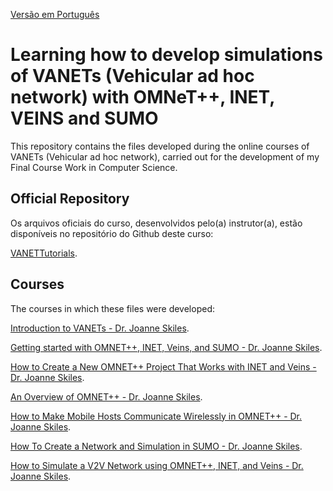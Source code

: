 [Versão em Português](README.md)

# Learning how to develop simulations of VANETs (Vehicular ad hoc network) with OMNeT++, INET, VEINS and SUMO

This repository contains the files developed during the online courses of VANETs (Vehicular ad hoc network), carried out for the development of my Final Course Work in Computer Science.

## Official Repository

Os arquivos oficiais do curso, desenvolvidos pelo(a) instrutor(a), estão disponíveis no repositório do Github deste curso:

[VANETTutorials](https://github.com/chaotictoejam/VANETTutorials).

## Courses

The courses in which these files were developed:

[Introduction to VANETs - Dr. Joanne Skiles](https://www.youtube.com/watch?v=tCs-K9AkDrQ&list=PLaBPUIXZ8s4AwAk5EelikvvyG4EzX2hpx&index=1&pp=iAQB).

[Getting started with OMNET++, INET, Veins, and SUMO - Dr. Joanne Skiles](https://www.youtube.com/watch?v=PfAWhrmoYgM&list=PLaBPUIXZ8s4AwAk5EelikvvyG4EzX2hpx&index=2&pp=iAQB).

[How to Create a New OMNET++ Project That Works with INET and Veins - Dr. Joanne Skiles](https://www.youtube.com/watch?v=mGvhbrw05sQ&list=PLaBPUIXZ8s4AwAk5EelikvvyG4EzX2hpx&index=3&pp=iAQB).

[An Overview of OMNET++ - Dr. Joanne Skiles](https://www.youtube.com/watch?v=Ez8tTS9iXe4&list=PLaBPUIXZ8s4AwAk5EelikvvyG4EzX2hpx&index=4&pp=iAQB).

[How to Make Mobile Hosts Communicate Wirelessly in OMNET++ - Dr. Joanne Skiles](https://www.youtube.com/watch?v=9xDqjRd1DpA&list=PLaBPUIXZ8s4AwAk5EelikvvyG4EzX2hpx&index=5&pp=iAQB).

[How To Create a Network and Simulation in SUMO - Dr. Joanne Skiles](https://www.youtube.com/watch?v=eXW4D32ePpE&list=PLaBPUIXZ8s4AwAk5EelikvvyG4EzX2hpx&index=6&pp=iAQB).

[How to Simulate a V2V Network using OMNET++, INET, and Veins - Dr. Joanne Skiles](https://www.youtube.com/watch?v=6GG1rPvfagU&list=PLaBPUIXZ8s4AwAk5EelikvvyG4EzX2hpx&index=7&pp=iAQB).